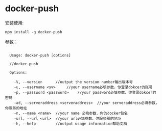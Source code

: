 # docker-push
安装使用:
<pre><code>npm install -g docker-push</code></pre>
参数：
<pre><code>
  Usage: docker-push [options]

  //docker-push

  Options:

    -V, --version      //output the version number输出版本号
    -u, --username &lt;sv&gt;     //your username必填参数，你登录dokcer的账号
    -p, --password &lt;password&gt;    //your password必填参数，你登录dokcer的密码
    -ad, --serveraddress &lt;serveraddress&gt;  //your serveraddress必填参数，你服务的地址
    -n, --name &lt;name&gt;  //your name 必填参数，你的docker包名
    -url, --url &lt;url&gt;  //your url必填参数，你服务器的地址
    -h, --help         //output usage information帮助文档
</code></pre>
